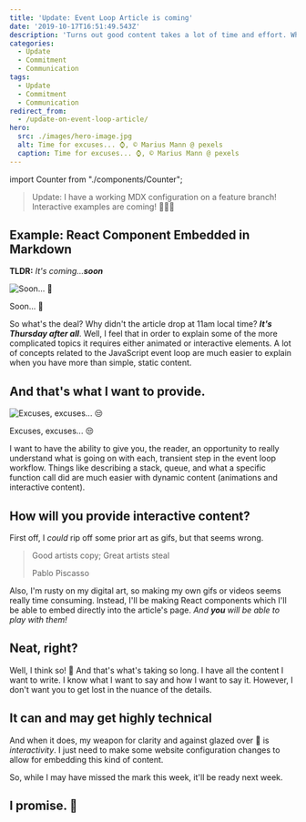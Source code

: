 ```yaml
---
title: 'Update: Event Loop Article is coming'
date: '2019-10-17T16:51:49.543Z'
description: 'Turns out good content takes a lot of time and effort. Who knew? 🤷‍♂️ 😂'
categories:
  - Update
  - Commitment
  - Communication
tags:
  - Update
  - Commitment
  - Communication
redirect_from:
  - /update-on-event-loop-article/
hero:
  src: ./images/hero-image.jpg
  alt: Time for excuses... ⌚️, © Marius Mann @ pexels
  caption: Time for excuses... ⌚️, © Marius Mann @ pexels
---
```


import Counter from "./components/Counter";

> Update: I have a working MDX configuration on a feature branch!
> Interactive examples are coming! 💪💪💪

## Example: React Component Embedded in Markdown

<Counter caption="Turns out good content takes a lot of time and effort. Who knew? 🤷‍♂️ 😂" />

**TLDR:** _It's coming...**soon**_

![Soon... 🦉](https://d1jubymwibgxp.cloudfront.net/blog/0006-update-on-event-loop-article/images/soon.gif)

<figcaption>Soon... 🦉</figcaption>

So what's the deal? Why didn't the article drop at 11am local time?
_**It's Thursday after all**_.
Well, I feel that in order to explain some of the more complicated topics it requires either animated or interactive elements.
A lot of concepts related to the JavaScript event loop are much easier to explain when you have more than simple, static content.

## And that's what I want to provide.

![Excuses, excuses... 😒](https://d1jubymwibgxp.cloudfront.net/blog/0006-update-on-event-loop-article/images/excuses.gif)

<figcaption>Excuses, excuses... 😒</figcaption>

I want to have the ability to give you, the reader, an opportunity to really understand what is going on with each, transient step in the event loop workflow.
Things like describing a stack, queue, and what a specific function call did are much easier with dynamic content (animations and interactive content).

## How will you provide interactive content?

First off, I _could_ rip off some prior art as gifs, but that seems wrong.

> Good artists copy; Great artists steal
>
> Pablo Piscasso

Also, I'm rusty on my digital art, so making my own gifs or videos seems really time consuming.
Instead, I'll be making React components which I'll be able to embed directly into the article's page.
_And **you** will be able to play with them!_

## Neat, right?

Well, I think so! 🌝
And that's what's taking so long.
I have all the content I want to write.
I know what I want to say and how I want to say it.
However, I don't want you to get lost in the nuance of the details.

## It can and may get highly technical

And when it does, my weapon for clarity and against glazed over 👀 is _interactivity_.
I just need to make some website configuration changes to allow for embedding this kind of content.

So, while I may have missed the mark this week, it'll be ready next week.

## I promise. 🤞
